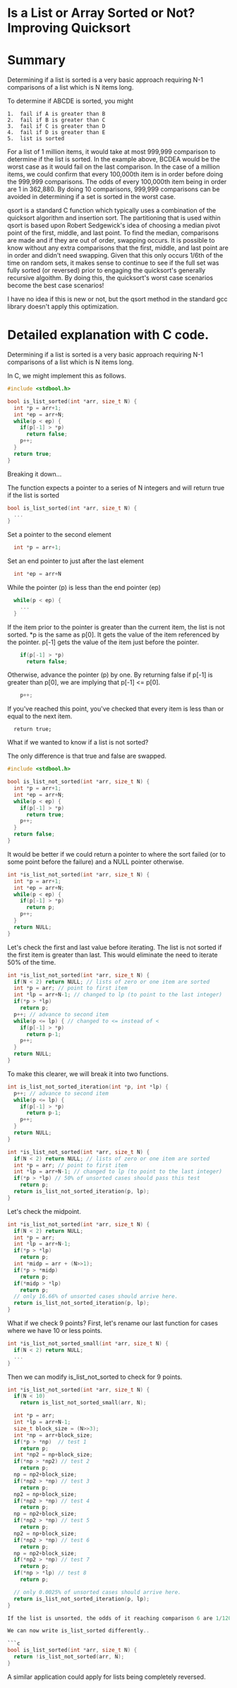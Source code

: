 # Is a List or Array Sorted or Not?  Improving Quicksort

# Summary

Determining if a list is sorted is a very basic approach requiring N-1 comparisons of a list which is N items long.

To determine if ABCDE is sorted, you might
```
1.  fail if A is greater than B
2.  fail if B is greater than C
3.  fail if C is greater than D
4.  fail if D is greater than E
5.  list is sorted
```

For a list of 1 million items, it would take at most 999,999 comparison to determine if the list is sorted.  In the example above, BCDEA would be the worst case as it would fail on the last comparison.  In the case of a million items, we could confirm that every 100,000th item is in order before doing the 999,999 comparisons.  The odds of every 100,000th item being in order are 1 in 362,880.  By doing 10 comparisons, 999,999 comparisons can be avoided in determining if a set is sorted in the worst case.

qsort is a standard C function which typically uses a combination of the quicksort algorithm and insertion sort.  The partitioning that is used within qsort is based upon Robert Sedgewick's idea of choosing a median pivot point of the first, middle, and last point.  To find the median, comparisons are made and if they are out of order, swapping occurs.  It is possible to know without any extra comparisons that the first, middle, and last point are in order and didn't need swapping.  Given that this only occurs 1/6th of the time on random sets, it makes sense to continue to see if the full set was fully sorted (or reversed) prior to engaging the quicksort's generally recursive algoithm.  By doing this, the quicksort's worst case scenarios become the best case scenarios!  

I have no idea if this is new or not, but the qsort method in the standard gcc library doesn't apply this optimization.  

# Detailed explanation with C code.

Determining if a list is sorted is a very basic approach requiring N-1 comparisons of a list which is N items long.

In C, we might implement this as follows.
```c
#include <stdbool.h>

bool is_list_sorted(int *arr, size_t N) {
  int *p = arr+1;
  int *ep = arr+N;
  while(p < ep) {
    if(p[-1] > *p)
      return false;
    p++;
  }
  return true;
}
```

Breaking it down...

The function expects a pointer to a series of N integers and will return true if the list is sorted
```c
bool is_list_sorted(int *arr, size_t N) {
  ...
}
```

Set a pointer to the second element
```c
  int *p = arr+1;
```

Set an end pointer to just after the last element
```c
  int *ep = arr+N
```

While the pointer (p) is less than the end pointer (ep)
```c
  while(p < ep) {
    ...
  }
```

If the item prior to the pointer is greater than the current item, the list is not sorted.  *p is the same as p[0].  It gets the value of the item referenced by the pointer.  p[-1] gets the value of the item just before the pointer.  
```c
    if(p[-1] > *p)
      return false;
```

Otherwise, advance the pointer (p) by one.  By returning false if p[-1] is greater than p[0], we are implying that p[-1] <= p[0].
```c
    p++;
```

If you've reached this point, you've checked that every item is less than or equal to the next item.  
```
  return true;
```

What if we wanted to know if a list is not sorted?

The only difference is that true and false are swapped.
```c
#include <stdbool.h>

bool is_list_not_sorted(int *arr, size_t N) {
  int *p = arr+1;
  int *ep = arr+N;
  while(p < ep) {
    if(p[-1] > *p)
      return true;
    p++;
  }
  return false;
}
```

It would be better if we could return a pointer to where the sort failed (or to some point before the failure) and a NULL pointer otherwise.
```c
int *is_list_not_sorted(int *arr, size_t N) {
  int *p = arr+1;
  int *ep = arr+N;
  while(p < ep) {
    if(p[-1] > *p)
      return p;
    p++;
  }
  return NULL;
}
```

Let's check the first and last value before iterating.  The list is not sorted if the first item is greater than last.  This would eliminate the need to iterate 50% of the time.
```c
int *is_list_not_sorted(int *arr, size_t N) {
  if(N < 2) return NULL; // lists of zero or one item are sorted
  int *p = arr; // point to first item
  int *lp = arr+N-1; // changed to lp (to point to the last integer)
  if(*p > *lp)
    return p;
  p++; // advance to second item
  while(p <= lp) { // changed to <= instead of <
    if(p[-1] > *p)
      return p-1;
    p++;
  }
  return NULL;
}
```

To make this clearer, we will break it into two functions.
```c
int is_list_not_sorted_iteration(int *p, int *lp) {
  p++; // advance to second item
  while(p <= lp) {
    if(p[-1] > *p)
      return p-1;
    p++;
  }
  return NULL;  
}

int *is_list_not_sorted(int *arr, size_t N) {
  if(N < 2) return NULL; // lists of zero or one item are sorted
  int *p = arr; // point to first item
  int *lp = arr+N-1; // changed to lp (to point to the last integer)
  if(*p > *lp) // 50% of unsorted cases should pass this test
    return p;
  return is_list_not_sorted_iteration(p, lp);
}
```

Let's check the midpoint.
```c
int *is_list_not_sorted(int *arr, size_t N) {
  if(N < 2) return NULL;
  int *p = arr;
  int *lp = arr+N-1;
  if(*p > *lp)
    return p;
  int *midp = arr + (N>>1);
  if(*p > *midp)
    return p;
  if(*midp > *lp)
    return p;
  // only 16.66% of unsorted cases should arrive here.
  return is_list_not_sorted_iteration(p, lp);
}
```

What if we check 9 points?  First, let's rename our last function for cases where we have 10 or less points.
```c
int *is_list_not_sorted_small(int *arr, size_t N) {
  if(N < 2) return NULL;
  ...
}
```

Then we can modify is_list_not_sorted to check for 9 points.
```c
int *is_list_not_sorted(int *arr, size_t N) {
  if(N < 10)
    return is_list_not_sorted_small(arr, N);

  int *p = arr;
  int *lp = arr+N-1;
  size_t block_size = (N>>3);
  int *np = arr+block_size;
  if(*p > *np)  // test 1
    return p;
  int *np2 = np+block_size;
  if(*np > *np2) // test 2
    return p;
  np = np2+block_size;
  if(*np2 > *np) // test 3
    return p;
  np2 = np+block_size;
  if(*np2 > *np) // test 4
    return p;
  np = np2+block_size;
  if(*np2 > *np) // test 5
    return p;
  np2 = np+block_size;
  if(*np2 > *np) // test 6
    return p;
  np = np2+block_size;
  if(*np2 > *np) // test 7
    return p;
  if(*np > *lp) // test 8
    return p;

  // only 0.0025% of unsorted cases should arrive here.
  return is_list_not_sorted_iteration(p, lp);
}

If the list is unsorted, the odds of it reaching comparison 6 are 1/120.  The odds of it needing to do iteration to determine that the list is unsorted is 1/40230!  Furthermore, if you do reach iteration, you can know how many items were sorted at the front.  I don't believe that anything fancy is needed based upon the number of items in the list.  If our data has any probability of being sorted (which most sets do), then it is extremely unlikely to randomly meet even a 7 point test.

We can now write is_list_sorted differently..

```c
bool is_list_sorted(int *arr, size_t N) {
  return !is_list_not_sorted(arr, N);
}
```

A similar application could apply for lists being completely reversed.
